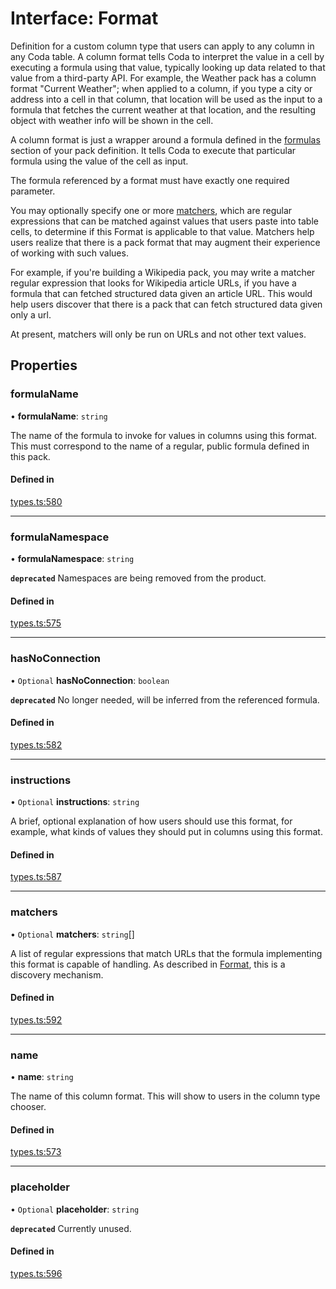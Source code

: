# Interface: Format

Definition for a custom column type that users can apply to any column in any Coda table.
A column format tells Coda to interpret the value in a cell by executing a formula
using that value, typically looking up data related to that value from a third-party API.
For example, the Weather pack has a column format "Current Weather"; when applied to a column,
if you type a city or address into a cell in that column, that location will be used as the input
to a formula that fetches the current weather at that location, and the resulting object with
weather info will be shown in the cell.

A column format is just a wrapper around a formula defined in the [formulas](PackDefinition.md#formulas) section
of your pack definition. It tells Coda to execute that particular formula using the value
of the cell as input.

The formula referenced by a format must have exactly one required parameter.

You may optionally specify one or more [matchers](Format.md#matchers), which are regular expressions
that can be matched against values that users paste into table cells, to determine if
this Format is applicable to that value. Matchers help users realize that there is a pack
format that may augment their experience of working with such values.

For example, if you're building a Wikipedia pack, you may write a matcher regular expression
that looks for Wikipedia article URLs, if you have a formula that can fetched structured data
given an article URL. This would help users discover that there is a pack that can fetch
structured data given only a url.

At present, matchers will only be run on URLs and not other text values.

## Properties

### formulaName

• **formulaName**: `string`

The name of the formula to invoke for values in columns using this format.
This must correspond to the name of a regular, public formula defined in this pack.

#### Defined in

[types.ts:580](https://github.com/coda/packs-sdk/blob/main/types.ts#L580)

___

### formulaNamespace

• **formulaNamespace**: `string`

**`deprecated`** Namespaces are being removed from the product.

#### Defined in

[types.ts:575](https://github.com/coda/packs-sdk/blob/main/types.ts#L575)

___

### hasNoConnection

• `Optional` **hasNoConnection**: `boolean`

**`deprecated`** No longer needed, will be inferred from the referenced formula.

#### Defined in

[types.ts:582](https://github.com/coda/packs-sdk/blob/main/types.ts#L582)

___

### instructions

• `Optional` **instructions**: `string`

A brief, optional explanation of how users should use this format, for example, what kinds
of values they should put in columns using this format.

#### Defined in

[types.ts:587](https://github.com/coda/packs-sdk/blob/main/types.ts#L587)

___

### matchers

• `Optional` **matchers**: `string`[]

A list of regular expressions that match URLs that the formula implementing this format
is capable of handling. As described in [Format](Format.md), this is a discovery mechanism.

#### Defined in

[types.ts:592](https://github.com/coda/packs-sdk/blob/main/types.ts#L592)

___

### name

• **name**: `string`

The name of this column format. This will show to users in the column type chooser.

#### Defined in

[types.ts:573](https://github.com/coda/packs-sdk/blob/main/types.ts#L573)

___

### placeholder

• `Optional` **placeholder**: `string`

**`deprecated`** Currently unused.

#### Defined in

[types.ts:596](https://github.com/coda/packs-sdk/blob/main/types.ts#L596)
